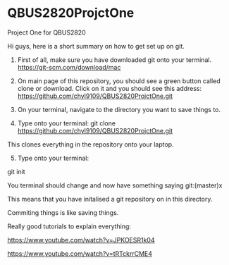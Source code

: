 # QBUS2820ProjctOne
Project One for QBUS2820

Hi guys, here is a short summary on how to get set up on git.

1) First of all, make sure you have downloaded git onto your terminal.
https://git-scm.com/download/mac

2) On main page of this repository, you should see a green button called clone or download. Click on it and you should see this address:
https://github.com/chyl9109/QBUS2820ProjctOne.git

3) On your terminal, navigate to the directory you want to save things to. 

4) Type onto your terminal:
git clone https://github.com/chyl9109/QBUS2820ProjctOne.git

This clones everything in the repository onto your laptop.

5) Type onto your terminal:

git init

You terminal should change and now have something saying git:(master)x

This means that you have initalised a git repository on in this directory.

Commiting things is like saving things.


Really good tutorials to explain everything:

https://www.youtube.com/watch?v=JPKOESR1k04

https://www.youtube.com/watch?v=tRTckrrCME4




